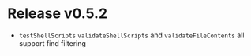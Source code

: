 # Release v0.5.2

- `testShellScripts` `validateShellScripts` and `validateFileContents` all support find filtering

